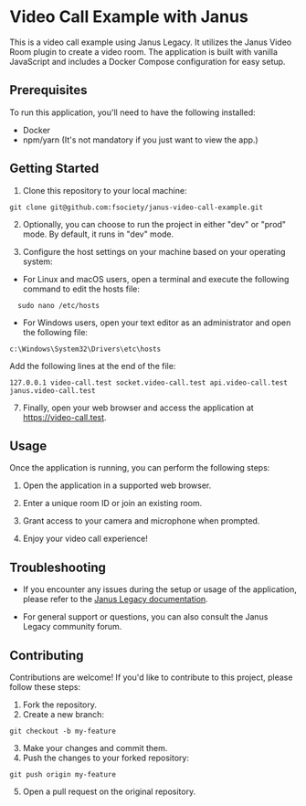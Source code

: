 # Video Call Example with Janus

This is a video call example using Janus Legacy. It utilizes the Janus Video Room plugin to create a video room. The application is built with vanilla JavaScript and includes a Docker Compose configuration for easy setup.

## Prerequisites

To run this application, you'll need to have the following installed:

- Docker
- npm/yarn (It's not mandatory if you just want to view the app.)

## Getting Started

1. Clone this repository to your local machine:

  ```shell
  git clone git@github.com:fsociety/janus-video-call-example.git
  ```

2. Optionally, you can choose to run the project in either "dev" or "prod" mode. By default, it runs in "dev" mode.
  
3. Configure the host settings on your machine based on your operating system:
- For Linux and macOS users, open a terminal and execute the following command to edit the hosts file:
```shell
  sudo nano /etc/hosts
```
- For Windows users, open your text editor as an administrator and open the following file:
```
c:\Windows\System32\Drivers\etc\hosts
```
Add the following lines at the end of the file:
```
127.0.0.1 video-call.test socket.video-call.test api.video-call.test janus.video-call.test
```
  
7. Finally, open your web browser and access the application at https://video-call.test.

## Usage
Once the application is running, you can perform the following steps:

1. Open the application in a supported web browser.

2. Enter a unique room ID or join an existing room.

3. Grant access to your camera and microphone when prompted.

4. Enjoy your video call experience!

## Troubleshooting
- If you encounter any issues during the setup or usage of the application, please refer to the [Janus Legacy documentation](https://janus-legacy.conf.meetecho.com/docs/).

- For general support or questions, you can also consult the Janus Legacy community forum.

## Contributing
Contributions are welcome! If you'd like to contribute to this project, please follow these steps:
1. Fork the repository.
2. Create a new branch:
  ```shell
  git checkout -b my-feature
  ```
3. Make your changes and commit them.
4. Push the changes to your forked repository:
  ```shell
  git push origin my-feature
  ```
5. Open a pull request on the original repository.
